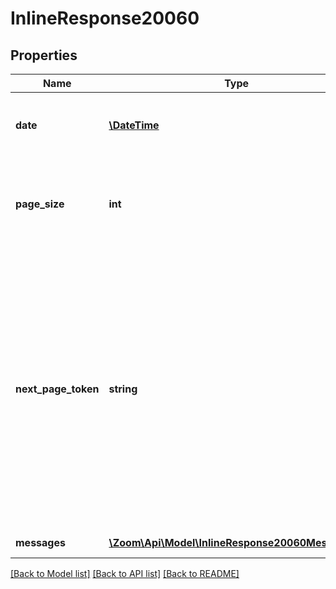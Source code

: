 # InlineResponse20060

## Properties
Name | Type | Description | Notes
------------ | ------------- | ------------- | -------------
**date** | [**\DateTime**](\DateTime.md) | Query date time, format as yyyy-mm-dd. | [optional] 
**page_size** | **int** | The number of records returned within a single API call. | [optional] 
**next_page_token** | **string** | The next page token is used to paginate through large result sets. A next page token will be returned whenever the set of available results exceeds the current page size. The expiration period for this token is 15 minutes. | [optional] 
**messages** | [**\Zoom\Api\Model\InlineResponse20060Messages[]**](InlineResponse20060Messages.md) | Array of im messages. | [optional] 

[[Back to Model list]](../README.md#documentation-for-models) [[Back to API list]](../README.md#documentation-for-api-endpoints) [[Back to README]](../README.md)


